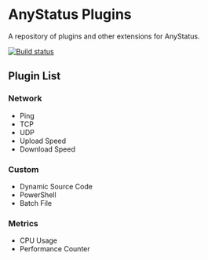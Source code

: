 # AnyStatus Plugins

A repository of plugins and other extensions for AnyStatus.

[![Build status](https://ci.appveyor.com/api/projects/status/dvn1rwrauwyq5yx6?svg=true)](https://ci.appveyor.com/project/AnyStatus/plugins)

## Plugin List

### Network

- Ping
- TCP
- UDP
- Upload Speed
- Download Speed

### Custom 

- Dynamic Source Code
- PowerShell
- Batch File

### Metrics

- CPU Usage
- Performance Counter
